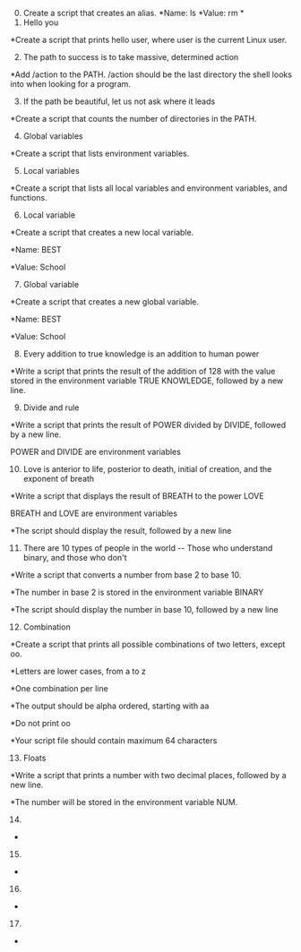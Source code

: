 0. Create a script that creates an alias.
*Name: ls
*Value: rm *
1. Hello you

*Create a script that prints hello user, where user is the current Linux user.

2. The path to success is to take massive, determined action

*Add /action to the PATH. /action should be the last directory the shell looks into when looking for a program.

3. If the path be beautiful, let us not ask where it leads

*Create a script that counts the number of directories in the PATH.

4. Global variables

*Create a script that lists environment variables.

5. Local variables

*Create a script that lists all local variables and environment variables, and functions.

6. Local variable

*Create a script that creates a new local variable.

*Name: BEST

*Value: School

7. Global variable

*Create a script that creates a new global variable.

*Name: BEST

*Value: School

8. Every addition to true knowledge is an addition to human power

*Write a script that prints the result of the addition of 128 with the value stored in the environment variable TRUE KNOWLEDGE, followed by a new line.

9. Divide and rule

*Write a script that prints the result of POWER divided by DIVIDE, followed by a new line.

POWER and DIVIDE are environment variables

10. Love is anterior to life, posterior to death, initial of creation, and the exponent of breath

*Write a script that displays the result of BREATH to the power LOVE

BREATH and LOVE are environment variables

*The script should display the result, followed by a new line

11. There are 10 types of people in the world -- Those who understand binary, and those who don't

*Write a script that converts a number from base 2 to base 10.

*The number in base 2 is stored in the environment variable BINARY

*The script should display the number in base 10, followed by a new line

12. Combination

*Create a script that prints all possible combinations of two letters, except oo.

*Letters are lower cases, from a to z

*One combination per line

*The output should be alpha ordered, starting with aa

*Do not print oo

*Your script file should contain maximum 64 characters

13. Floats

*Write a script that prints a number with two decimal places, followed by a new line.

*The number will be stored in the environment variable NUM. 

14.

* 

15.

* 

16. 

* 

17.

* 


